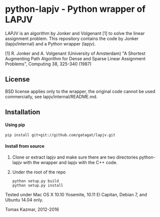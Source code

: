 python-lapjv - Python wrapper of LAPJV
======================================

LAPJV is an algorithm by Jonker and Volgenant [1] to solve the linear
assignment problem. This repository contains the code by Jonker
(lapjv/internal) and a Python wrapper (lapjv).

[1] R. Jonker and A. Volgenant (University of Amsterdam)
"A Shortest Augmenting Path Algorithm for Dense and Sparse Linear Assignment
 Problems", Computing 38, 325-340 (1987)


License
-------

BSD license applies only to the wrapper, the original code cannot be used
commercially, see lapjv/internal/README.md.


Installation
------------

#### Using pip
  ``` pip install git+git://github.com/gatagat/lapjv.git ```

#### Install from source

  1. Clone or extract lapjv and make sure there are two directories python-lapjv
     with the wrapper and lapjv with the C++ code.

  2. Under the root of the repo
     ```
     python setup.py build
     python setup.py install
     ```

Tested under Mac OS X 10.10 Yosemite, 10.11 El Capitan, Debian 7, and Ubuntu 14.04 only.

Tomas Kazmar, 2012-2016
